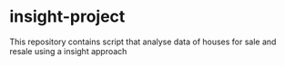 # insight-project
This repository contains script that analyse data of houses for sale and resale using a insight approach
